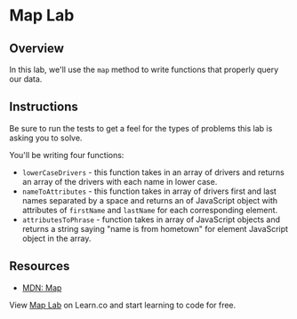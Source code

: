 # Map Lab

## Overview

In this lab, we'll use the `map` method to write functions that properly query our data.

## Instructions

Be sure to run the tests to get a feel for the types of problems this lab is
asking you to solve.

You'll be writing four functions:

 * `lowerCaseDrivers` - this function takes in an array of drivers and returns an array of the drivers with each name in lower case.
 * `nameToAttributes` - this function takes in array of drivers first and last names separated by a space and returns an of JavaScript object with attributes of `firstName` and `lastName` for each corresponding element.
 * `attributesToPhrase` - function takes in array of JavaScript objects and returns a string saying "name is from hometown" for element JavaScript object in the array.
## Resources

- [MDN: Map](https://developer.mozilla.org/en-US/docs/Web/JavaScript/Reference/Global_Objects/Array/map)

<p class='util--hide'>View <a href='https://learn.co/lessons/js-looping-and-iteration-map-lab'>Map Lab</a> on Learn.co and start learning to code for free.</p>
